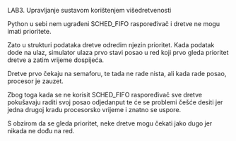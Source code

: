 LAB3. Upravljanje sustavom korištenjem višedretvenosti

Python u sebi nem ugrađeni SCHED_FIFO raspoređivač i dretve ne mogu imati prioritete.

Zato u strukturi podataka dretve odredim njezin prioritet. Kada podatak dode na ulaz, simulator ulaza prvo stavi posao u red koji prvo gleda prioritet dretve a zatim vrijeme dospijeća.

Dretve prvo čekaju na semaforu, te tada ne rade nista, ali kada rade posao, procesor je zauzet.

Zbog toga kada se ne korisit SCHED_FIFO raspoređivač sve dretve pokušavaju raditi svoj posao odjedanput te će se problemi češće desiti jer jedna drugoj kradu procesorsko vrijeme i znatno se uspore.

S obzirom da se gleda prioritet, neke dretve mogu čekati jako dugo jer nikada ne dođu na red.
